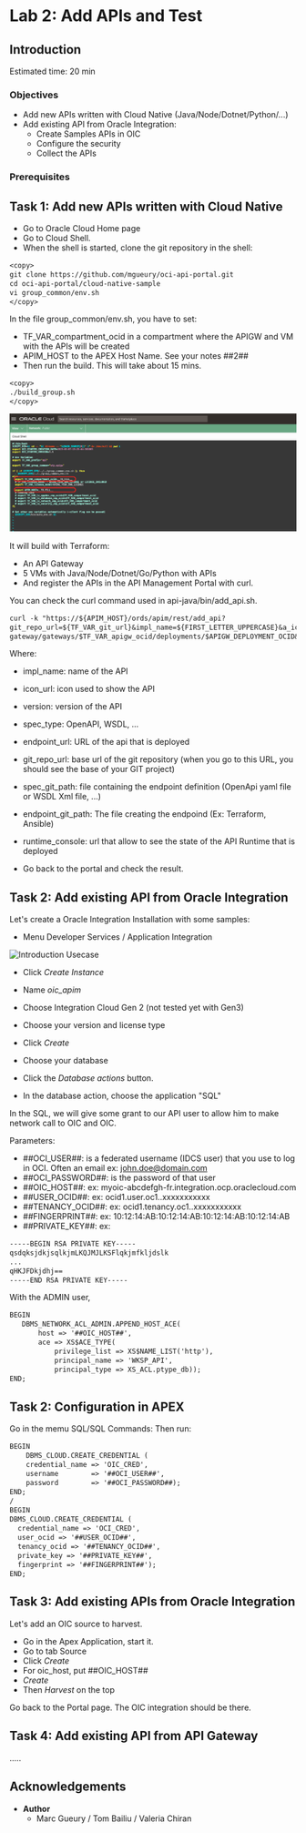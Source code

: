 
# Lab 2: Add APIs and Test

## Introduction

Estimated time: 20 min

### Objectives

- Add new APIs written with Cloud Native (Java/Node/Dotnet/Python/...)
- Add existing API from Oracle Integration:
    - Create Samples APIs in OIC 
    - Configure the security
    - Collect the APIs

### Prerequisites

## Task 1: Add new APIs written with Cloud Native

- Go to Oracle Cloud Home page
- Go to Cloud Shell.
- When the shell is started, clone the git repository in the shell:
  


```
<copy>
git clone https://github.com/mgueury/oci-api-portal.git
cd oci-api-portal/cloud-native-sample
vi group_common/env.sh
</copy>
```

In the file group_common/env.sh, you have to set: 
- TF\_VAR\_compartment_ocid in a compartment where the APIGW and VM with the APIs will be created
- APIM_HOST to the APEX Host Name. See your notes ##2##
- Then run the build. This will take about 15 mins. 

```
<copy>
./build_group.sh
</copy>
```

![Introduction Usecase](images/apim-test-edit-env.png)

It will build with Terraform:
- An API Gateway
- 5 VMs with Java/Node/Dotnet/Go/Python with APIs
- And register the APIs in the API Management Portal with curl.

You can check the curl command used in api-java/bin/add_api.sh.

```
curl -k "https://${APIM_HOST}/ords/apim/rest/add_api?git_repo_url=${TF_VAR_git_url}&impl_name=${FIRST_LETTER_UPPERCASE}&a_icon_url=${TF_VAR_language}&runtime_console=https://cloud.oracle.com/api-gateway/gateways/$TF_VAR_apigw_ocid/deployments/$APIGW_DEPLOYMENT_OCID&version=${GIT_BRANCH}&endpoint_url=${APIGW_URL}/app/dept&endpoint_git_path=src/terraform/apigw_existing.tf&spec_git_path=src/app/openapi_spec.yaml&a_spec_type=OpenAPI"
```

Where:
- impl\_name: name of the API
- icon\_url: icon used to show the API
- version: version of the API
- spec\_type: OpenAPI, WSDL, ...
- endpoint\_url: URL of the api that is deployed
- git\_repo\_url: base url of the git repository (when you go to this URL, you should see the base of your GIT project)
- spec\_git\_path: file containing the endpoint definition (OpenApi yaml file or WSDL Xml file, ...)
- endpoint\_git_path: The file creating the endpoind (Ex: Terraform, Ansible)
- runtime\_console:  url that allow to see the state of the API Runtime that is deployed


- Go back to the portal and check the result.

## Task 2: Add existing API from Oracle Integration

Let's create a Oracle Integration Installation with some samples:
- Menu Developer Services / Application Integration 

![Introduction Usecase](images/apim-intro.png)

- Click *Create Instance*
- Name *oic_apim*
- Choose Integration Cloud Gen 2 (not tested yet with Gen3)
- Choose your version and license type
- Click *Create*

- Choose your database
- Click the *Database actions* button.
- In the database action, choose the application "SQL"   

In the SQL, we will give some grant to our API user to allow him to make network call to OIC and OIC.

Parameters:
- ##OCI_USER##: is a federated username (IDCS user) that you use to log in OCI. Often an email ex: john.doe@domain.com  
- ##OCI_PASSWORD##: is the password of that user
- ##OIC_HOST##: ex: myoic-abcdefgh-fr.integration.ocp.oraclecloud.com
- ##USER_OCID##: ex:  ocid1.user.oc1..xxxxxxxxxxx
- ##TENANCY_OCID##: ex: ocid1.tenancy.oc1..xxxxxxxxxxx
- ##FINGERPRINT##: ex: 10:12:14:AB:10:12:14:AB:10:12:14:AB:10:12:14:AB
- ##PRIVATE_KEY##: ex: 
```
-----BEGIN RSA PRIVATE KEY-----
qsdqksjdkjsqlkjmLKQJMJLKSFlqkjmfkljdslk
...
qHKJFDkjdhj==
-----END RSA PRIVATE KEY-----
```

With the ADMIN user, 

```
BEGIN
   DBMS_NETWORK_ACL_ADMIN.APPEND_HOST_ACE(
       host => '##OIC_HOST##',
       ace => XS$ACE_TYPE( 
           privilege_list => XS$NAME_LIST('http'),
           principal_name => 'WKSP_API',
           principal_type => XS_ACL.ptype_db));
END;
```

## Task 2: Configuration in APEX

Go in the memu SQL/SQL Commands: 
Then run:

```
BEGIN
    DBMS_CLOUD.CREATE_CREDENTIAL (
    credential_name => 'OIC_CRED',
    username        => '##OCI_USER##',
    password        => '##OCI_PASSWORD##);
END;
/
BEGIN
DBMS_CLOUD.CREATE_CREDENTIAL (
  credential_name => 'OCI_CRED',
  user_ocid => '##USER_OCID##',
  tenancy_ocid => '##TENANCY_OCID##',
  private_key => '##PRIVATE_KEY##',
  fingerprint => '##FINGERPRINT##');
END;
``` 

## Task 3: Add existing APIs from Oracle Integration

Let's add an OIC source to harvest. 
- Go in the Apex Application, start it.
- Go to tab Source
- Click *Create*
- For oic_host, put ##OIC_HOST##
- *Create*
- Then *Harvest* on the top

Go back to the Portal page. The OIC integration should be there.

## Task 4: Add existing API from API Gateway

.....


## Acknowledgements

- **Author**
    - Marc Gueury / Tom Bailiu / Valeria Chiran